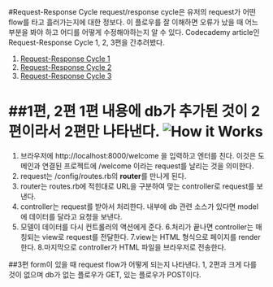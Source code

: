 #Request-Response Cycle
request/response cycle은 유저의 request가 어떤 flow를 타고 흘러가는지에 대한 정보다. 이 플로우를 잘 이해하면 오류가 났을 때 어느 부분을 봐야 하고 어디를 어떻게 수정해야하는지 알 수 있다. Codecademy article인 Request-Response Cycle 1, 2, 3편을 간추려봤다.

1. [Request-Response Cycle 1](https://www.codecademy.com/articles/request-response-cycle-static)
2. [Request-Response Cycle 2](https://www.codecademy.com/articles/request-response-cycle-dynamic)
3. [Request-Response Cycle 3](https://www.codecademy.com/articles/request-response-cycle-forms)

##1편, 2편
1편 내용에 db가 추가된 것이 2편이라서 2편만 나타낸다.
![How it Works](https://s3.amazonaws.com/codecademy-content/projects/3/request-response-cycle-dynamic.svg)
========
1. 브라우저에 http://localhost:8000/welcome 을 입력하고 엔터를 친다. 이것은 도메인과 연결된 프로젝트에 /welcome 이라는 request를 날리는 것을 의미한다.
2. request는 /config/routes.rb의 **router**를 만나게 된다.
3. router는 routes.rb에 적힌대로 URL을 구분하여 맞는 controller로 request를 보낸다.
4. controller는 request를 받아서 처리한다. 내부에 db 관련 소스가 있다면 model에 데이터를 달라고 요청을 보낸다.
5. 모델이 데이터를 다시 컨트롤러의 액션에게 준다.
6.처리가 끝나면 controller는 매칭되는 view로 request를 전달한다.
7.view는 HTML 형식으로 페이지를 render한다.
8.마지막으로 controller가 HTML 파일을 브라우저로 전송한다.

##3편
form이 있을 때 request flow가 어떻게 되는지 나타낸다. 1, 2편과 크게 다를 것이 없으며 db가 없는 플로우가 GET, 있는 플로우가 POST이다.
